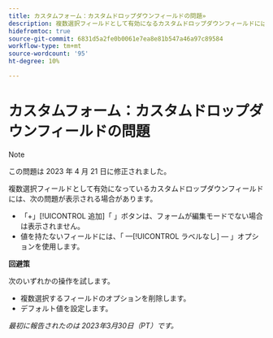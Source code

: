 ```yaml
---
title: カスタムフォーム：カスタムドロップダウンフィールドの問題»
description: 複数選択フィールドとして有効になるカスタムドロップダウンフィールドには、問題が表示される場合があります。
hidefromtoc: true
source-git-commit: 6831d5a2fe0b0061e7ea8e81b547a46a97c89584
workflow-type: tm+mt
source-wordcount: '95'
ht-degree: 10%

---
```



# カスタムフォーム：カスタムドロップダウンフィールドの問題

>[!NOTE]
>
>この問題は 2023 年 4 月 21 日に修正されました。

複数選択フィールドとして有効になっているカスタムドロップダウンフィールドには、次の問題が表示される場合があります。

* 「+」[!UICONTROL 追加]「 」ボタンは、フォームが編集モードでない場合は表示されません。
* 値を持たないフィールドには、「 —[!UICONTROL ラベルなし] — 」オプションを使用します。

**回避策**

次のいずれかの操作を試します。

* 複数選択するフィールドのオプションを削除します。
* デフォルト値を設定します。

_最初に報告されたのは 2023年3月30日（PT）です。_

